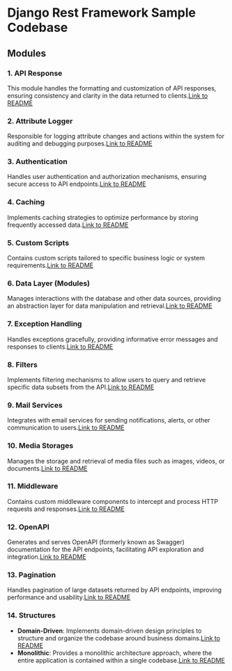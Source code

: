 # Django Rest Framework Sample Codebase

## Modules

### 1. API Response
This module handles the formatting and customization of API responses, ensuring consistency and clarity in the data returned to clients.[Link to README](./APIResponse/README.md)

### 2. Attribute Logger
Responsible for logging attribute changes and actions within the system for auditing and debugging purposes.[Link to README](./Attribute-Logger/README.md)

### 3. Authentication
Handles user authentication and authorization mechanisms, ensuring secure access to API endpoints.[Link to README](./Authentication/README.md)

### 4. Caching
Implements caching strategies to optimize performance by storing frequently accessed data.[Link to README](./caching/README.md)

### 5. Custom Scripts
Contains custom scripts tailored to specific business logic or system requirements.[Link to README](./custom-scripts/README.md)

### 6. Data Layer (Modules)
Manages interactions with the database and other data sources, providing an abstraction layer for data manipulation and retrieval.[Link to README](./data-layer(models)/README.md)

### 7. Exception Handling
Handles exceptions gracefully, providing informative error messages and responses to clients.[Link to README](./exception-handling/README.md)

### 8. Filters
Implements filtering mechanisms to allow users to query and retrieve specific data subsets from the API.[Link to README](./filters/README.md)

### 9. Mail Services
Integrates with email services for sending notifications, alerts, or other communication to users.[Link to README](./MailServices/README.md)

### 10. Media Storages
Manages the storage and retrieval of media files such as images, videos, or documents.[Link to README](./media-storages/README.md)

### 11. Middleware
Contains custom middleware components to intercept and process HTTP requests and responses.[Link to README](./middlewares/README.md)

### 12. OpenAPI
Generates and serves OpenAPI (formerly known as Swagger) documentation for the API endpoints, facilitating API exploration and integration.[Link to README](./OpenApi/README.md)

### 13. Pagination
Handles pagination of large datasets returned by API endpoints, improving performance and usability.[Link to README](./pagination/README.md)

### 14. Structures
- **Domain-Driven**: Implements domain-driven design principles to structure and organize the codebase around business domains.[Link to README](./Structure/Domain-Driven/README.md)
- **Monolithic**: Provides a monolithic architecture approach, where the entire application is contained within a single codebase.[Link to README](./Structure/monolithic/README.md)